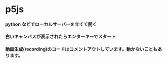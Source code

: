 ﻿# p5js

#### python などでローカルサーバーを立てて開く
#### 白いキャンバスが表示されたらエンターキーでスタート
#### 動画生成(recording)のコードはコメントアウトしています。動かないこともあります。
